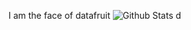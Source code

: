 I am the face of datafruit
![Github Stats](https://greptile-stats.vercel.app/api/widget/tjeong117/stats)
d
